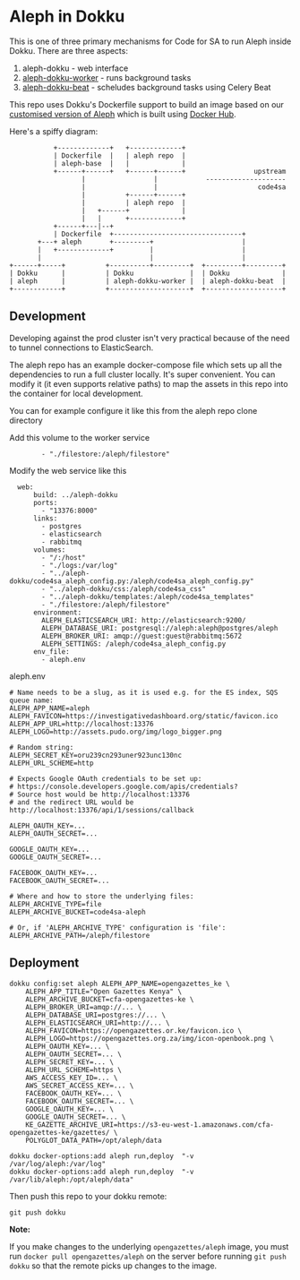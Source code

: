 # Aleph in Dokku

This is one of three primary mechanisms for Code for SA to run Aleph inside Dokku. There are three aspects:

1. aleph-dokku - web interface
2. [aleph-dokku-worker](https://github.com/Code4SA/aleph-dokku-worker) - runs background tasks
3. [aleph-dokku-beat](https://github.com/Code4SA/aleph-dokku-beat) - scheludes background tasks using Celery Beat

This repo uses Dokku's Dockerfile support to build an image based on our [customised version of Aleph](https://github.com/Code4SA/aleph) which
is built using [Docker Hub](hub.docker.com/r/code4sa/aleph/).

Here's a spiffy diagram:

               +-------------+   +-------------+                         
               | Dockerfile  |   | aleph repo  |                         
               | aleph-base  |   |             |                         
               +------+------+   +------+------+                 upstream
                      |                 |            --------------------
                      |                 |                         code4sa
                      |          +------+------+                         
                      |          | aleph repo  |                         
                      |   +------+             |                         
                      |   |      +-------------+                         
               +------+---|--+                                           
               | Dockerfile  +--------------------------------+          
           +---+ aleph       +---------+                      |          
           |   +-------------+         |                      |          
           |                           |                      |          
    +------+-----+          +----------+---------+  +---------+---------+
    | Dokku      |          | Dokku              |  | Dokku             |
    | aleph      |          | aleph-dokku-worker |  | aleph-dokku-beat  |
    +------------+          +--------------------+  +-------------------+

## Development

Developing against the prod cluster isn't very practical because of the need to tunnel connections to ElasticSearch.

The aleph repo has an example docker-compose file which sets up all the dependencies to run a full cluster locally. It's super convenient. You can modify it (it even supports relative paths) to map the assets in this repo into the container for local development.

You can for example configure it like this from the aleph repo clone directory

Add this volume to the worker service
```
        - "./filestore:/aleph/filestore"
```

Modify the web service like this
```
  web:
      build: ../aleph-dokku
      ports:
        - "13376:8000"
      links:
        - postgres
        - elasticsearch
        - rabbitmq
      volumes:
        - "/:/host"
        - "./logs:/var/log"
        - "../aleph-dokku/code4sa_aleph_config.py:/aleph/code4sa_aleph_config.py"
        - "../aleph-dokku/css:/aleph/code4sa_css"
        - "../aleph-dokku/templates:/aleph/code4sa_templates"
        - "./filestore:/aleph/filestore"
      environment:
        ALEPH_ELASTICSEARCH_URI: http://elasticsearch:9200/
        ALEPH_DATABASE_URI: postgresql://aleph:aleph@postgres/aleph
        ALEPH_BROKER_URI: amqp://guest:guest@rabbitmq:5672
        ALEPH_SETTINGS: /aleph/code4sa_aleph_config.py
      env_file:
        - aleph.env
```

aleph.env
```
# Name needs to be a slug, as it is used e.g. for the ES index, SQS queue name:
ALEPH_APP_NAME=aleph
ALEPH_FAVICON=https://investigativedashboard.org/static/favicon.ico
ALEPH_APP_URL=http://localhost:13376
ALEPH_LOGO=http://assets.pudo.org/img/logo_bigger.png

# Random string:
ALEPH_SECRET_KEY=oru239cn293uner923unc130nc
ALEPH_URL_SCHEME=http

# Expects Google OAuth credentials to be set up:
# https://console.developers.google.com/apis/credentials?
# Source host would be http://localhost:13376
# and the redirect URL would be http://localhost:13376/api/1/sessions/callback

ALEPH_OAUTH_KEY=...
ALEPH_OAUTH_SECRET=...

GOOGLE_OAUTH_KEY=...
GOOGLE_OAUTH_SECRET=...

FACEBOOK_OAUTH_KEY=...
FACEBOOK_OAUTH_SECRET=...

# Where and how to store the underlying files:
ALEPH_ARCHIVE_TYPE=file
ALEPH_ARCHIVE_BUCKET=code4sa-aleph

# Or, if 'ALEPH_ARCHIVE_TYPE' configuration is 'file':
ALEPH_ARCHIVE_PATH=/aleph/filestore
```

## Deployment

```
dokku config:set aleph ALEPH_APP_NAME=opengazettes_ke \
    ALEPH_APP_TITLE="Open Gazettes Kenya" \
    ALEPH_ARCHIVE_BUCKET=cfa-opengazettes-ke \
    ALEPH_BROKER_URI=amqp://... \
    ALEPH_DATABASE_URI=postgres://... \
    ALEPH_ELASTICSEARCH_URI=http://... \
    ALEPH_FAVICON=https://opengazettes.or.ke/favicon.ico \
    ALEPH_LOGO=https://opengazettes.org.za/img/icon-openbook.png \
    ALEPH_OAUTH_KEY=... \
    ALEPH_OAUTH_SECRET=... \
    ALEPH_SECRET_KEY=... \
    ALEPH_URL_SCHEME=https \
    AWS_ACCESS_KEY_ID=... \
    AWS_SECRET_ACCESS_KEY=... \
    FACEBOOK_OAUTH_KEY=... \
    FACEBOOK_OAUTH_SECRET=... \
    GOOGLE_OAUTH_KEY=... \
    GOOGLE_OAUTH_SECRET=... \
    KE_GAZETTE_ARCHIVE_URI=https://s3-eu-west-1.amazonaws.com/cfa-opengazettes-ke/gazettes/ \
    POLYGLOT_DATA_PATH=/opt/aleph/data

dokku docker-options:add aleph run,deploy  "-v /var/log/aleph:/var/log"
dokku docker-options:add aleph run,deploy  "-v /var/lib/aleph:/opt/aleph/data"
```

Then push this repo to your dokku remote:

    git push dokku

**Note:**

If you make changes to the underlying `opengazettes/aleph` image, you must run `docker pull opengazettes/aleph` on the server before running `git push dokku` so that the remote picks up changes to the image.
